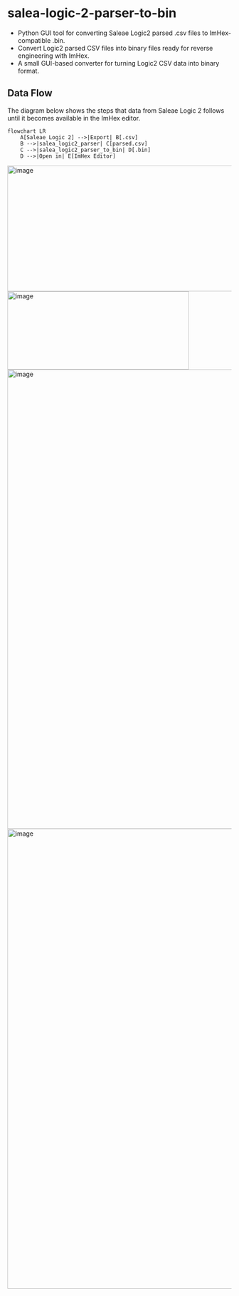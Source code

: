 # salea-logic-2-parser-to-bin
* Python GUI tool for converting Saleae Logic2 parsed .csv files to ImHex-compatible .bin. 
* Convert Logic2 parsed CSV files into binary files ready for reverse engineering with ImHex. 
* A small GUI-based converter for turning Logic2 CSV data into binary format.


## Data Flow

The diagram below shows the steps that data from Saleae Logic 2 follows until it becomes available in the ImHex editor.

```mermaid
flowchart LR
    A[Saleae Logic 2] -->|Export| B[.csv]
    B -->|salea_logic2_parser| C[parsed.csv]
    C -->|salea_logic2_parser_to_bin| D[.bin]
    D -->|Open in| E[ImHex Editor]
```

<img width="649" height="282" alt="image" src="https://github.com/user-attachments/assets/9267673d-226a-4b08-9cfc-d8d4b073cf55" />
<img width="408" height="175" alt="image" src="https://github.com/user-attachments/assets/5a80d9d1-9508-4288-be5d-3415c74bdc92" />
<img width="1916" height="1030" alt="image" src="https://github.com/user-attachments/assets/3f3e581d-c633-4625-9be5-78a40e297e5d" />
<img width="1917" height="1031" alt="image" src="https://github.com/user-attachments/assets/187c446f-d451-49bc-941b-bce3c2b1be81" />


